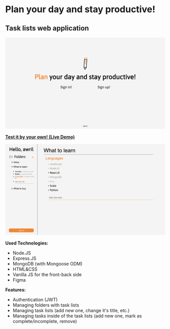 # Plan your day and stay productive!

## Task lists web application
![Main-page.png](https://raw.githubusercontent.com/h0pped/ToDo-pet/main/public/readme-images/title-page.png)


**[Test it by your own! (Live Demo)](https://awril-minimalist.herokuapp.com/main)**

![main-page.png](https://raw.githubusercontent.com/h0pped/ToDo-pet/main/public/readme-images/main-page.png)

**Used Technologies:**

 - Node.JS
 - Express.JS
 - MongoDB (with Mongoose ODM)
 - HTML&CSS
 - Vanilla JS for the front-back side
 - Figma

**Features:**

- Authentication (JWT)
- Managing folders with task lists
- Managing task lists (add new one, change it's title, etc.)
- Managing tasks inside of the task lists (add new one, mark as complete/incomplete, remove)


 
